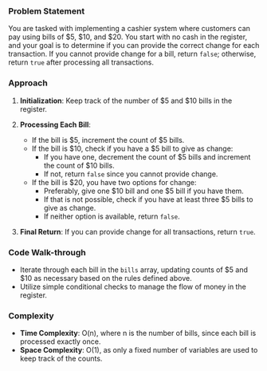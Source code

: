### Problem Statement
You are tasked with implementing a cashier system where customers can pay using bills of $5, $10, and $20. You start with no cash in the register, and your goal is to determine if you can provide the correct change for each transaction. If you cannot provide change for a bill, return `false`; otherwise, return `true` after processing all transactions.

### Approach
1. **Initialization**: Keep track of the number of $5 and $10 bills in the register.

2. **Processing Each Bill**:
   - If the bill is $5, increment the count of $5 bills.
   - If the bill is $10, check if you have a $5 bill to give as change:
     - If you have one, decrement the count of $5 bills and increment the count of $10 bills.
     - If not, return `false` since you cannot provide change.
   - If the bill is $20, you have two options for change:
     - Preferably, give one $10 bill and one $5 bill if you have them.
     - If that is not possible, check if you have at least three $5 bills to give as change.
     - If neither option is available, return `false`.

3. **Final Return**: If you can provide change for all transactions, return `true`.

### Code Walk-through
- Iterate through each bill in the `bills` array, updating counts of $5 and $10 as necessary based on the rules defined above.
- Utilize simple conditional checks to manage the flow of money in the register.

### Complexity
- **Time Complexity**: O(n), where n is the number of bills, since each bill is processed exactly once.
- **Space Complexity**: O(1), as only a fixed number of variables are used to keep track of the counts.

